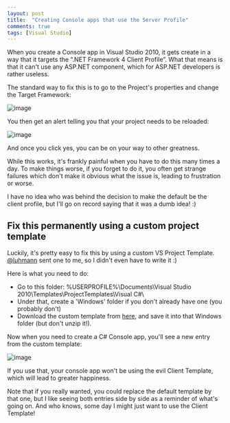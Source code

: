 ```yaml
---
layout: post
title:  "Creating Console apps that use the Server Profile"
comments: true
tags: [Visual Studio]
---
```



When you create a Console app in Visual Studio 2010, it gets create in a way that it targets the “.NET Framework 4 Client Profile”.  What that means is that it can't use any ASP.NET component, which for ASP.NET developers is rather useless.

The standard way to fix this is to go to the Project's properties and change the Target Framework:

![image](https://lh6.googleusercontent.com/_jySMpScpTXc/TUsw2ZxV7wI/AAAAAAAAAUc/YV46vka-on4/image_thumb%5B1%5D.png?imgmax=800)

You then get an alert telling you that your project needs to be reloaded:

![image](https://lh4.googleusercontent.com/_jySMpScpTXc/TUsw3Mj4lbI/AAAAAAAAAUk/B0m39qb-4sk/image_thumb%5B3%5D.png?imgmax=800)

And once you click yes, you can be on your way to other greatness.

While this works, it's frankly painful when you have to do this many times a day.  To make things worse, if you forget to do it, you often get strange failures which don't make it obvious what the issue is, leading to frustration or worse.

I have no idea who was behind the decision to make the default be the client profile, but I'll go on record saying that it was a dumb idea! :)

## Fix this permanently using a custom project template

Luckily, it's pretty easy to fix this by using a custom VS Project Template.  [@luhmann](http://twitter.com/#!/Luhmann) sent one to me, so I didn't even have to write it :)

Here is what you need to do:
- Go to this folder: %USERPROFILE%\Documents\Visual Studio 2010\Templates\ProjectTemplates\Visual C#\
- Under that, create a 'Windows' folder if you don't already have one (you probably don't)
- Download the custom template from [here](https://docs.google.com/uc?id=0B9LFjrvVZR24MmZmMzNlZTUtNTU0Zi00M2FiLTk1ODUtMTY0ODk2MjdiMDA4&amp;export=download&amp;hl=en), and save it into that Windows folder (but don't unzip it!).

Now when you need to create a C# Console app, you'll see a new entry from the custom template:

![image](http://lh6.ggpht.com/_jySMpScpTXc/TUsw36kDU2I/AAAAAAAAAUs/9MT-W2blWkk/image_thumb%5B9%5D.png?imgmax=800)

If you use that, your console app won't be using the evil Client Template, which will lead to greater happiness.

Note that if you really wanted, you could replace the default template by that one, but I like seeing both entries side by side as a reminder of what's going on.  And who knows, some day I might just want to use the Client Template!

